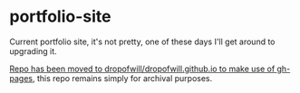 # portfolio-site

Current portfolio site, it's not pretty, one of these days I'll get around to upgrading it.

[Repo has been moved to dropofwill/dropofwill.github.io to make use of gh-pages](http://github.com/dropofwill/dropofwill.github.io), this repo remains simply for archival purposes.
